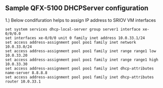 ## Sample QFX-5100 DHCPServer configuration
1.) Below condifuration helps to assign IP address to SRIOV VM interfaces
```
set system services dhcp-local-server group server1 interface xe-0/0/0.0
set interfaces xe-0/0/0 unit 0 family inet address 10.0.33.1/24
set access address-assignment pool poo1 family inet network 10.0.33.0/24
set access address-assignment pool poo1 family inet range range1 low 10.0.33.20
set access address-assignment pool poo1 family inet range range1 high 10.0.33.30
set access address-assignment pool poo1 family inet dhcp-attributes name-server 8.8.8.8
set access address-assignment pool poo1 family inet dhcp-attributes router 10.0.33.1
```
